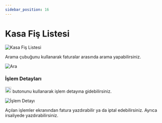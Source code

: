 ```yaml
---
sidebar_position: 16
---
```


# Kasa Fiş Listesi
![Kasa Fiş Listesi ](/img/faturalar/kasa-fis-listesi.png)

Arama çubuğunu kullanarak faturalar arasında arama yapabilirsiniz. 

![Ara ](/img/faturalar/ara-2.png)

### İşlem Detayları

<img src="/img/butonlar/ayar-buton.png" height="20"/> butonunu kullanarak işlem detayına gidebilirsiniz.

![İşlem Detayı ](/img/faturalar/islemler-2.png)

Açılan işlemler ekranından fatura yazdırabilir ya da iptal edebilirsiniz. Ayrıca irsaliyede yazdırabilirsiniz.
